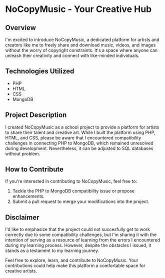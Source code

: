 # NoCopyMusic - Your Creative Hub

## Overview

I'm excited to introduce NoCopyMusic, a dedicated platform for artists and creators like me to freely share and download music, videos, and images without the worry of copyright constraints. It's a space where anyone can unleash their creativity and connect with like-minded individuals.

## Technologies Utilized

- PHP
- HTML
- CSS
- MongoDB

## Project Description

I created NoCopyMusic as a school project to provide a platform for artists to share their talent and creative art. While I built the platform using PHP, HTML, and CSS, please be aware that I encountered compatibility challenges in connecting PHP to MongoDB, which remained unresolved during development. Nevertheless, it can be adjusted to SQL databases without problem.

## How to Contribute

If you're interested in contributing to NoCopyMusic, feel free to:

1. Tackle the PHP to MongoDB compatibility issue or propose enhancements.
2. Submit a pull request to merge your modifications into the project.

## Disclaimer

I'd like to emphasize that the project could not succesfully get to work correctly due to some compatibility challenges, but I'm sharing it with the intention of serving as a resource of learning from the errors I encountered during my learning process. However, despite the obstacles I issued, it stands as a testament to my learning journey.

Feel free to explore, learn, and contribute to NoCopyMusic. Your contributions could help make this platform a comfortable space for creative artists.

